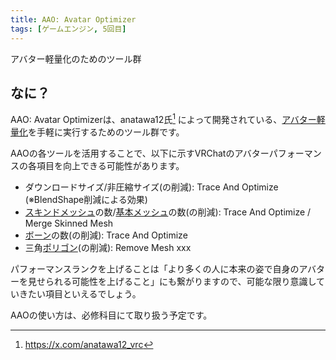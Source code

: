 ```yaml
---
title: AAO: Avatar Optimizer
tags: [ゲームエンジン, 5回目]
---
```


アバター軽量化のためのツール群

## なに？

AAO: Avatar Optimizerは、anatawa12氏[^1] によって開発されている、[アバター軽量化](/docs/索引/あ行/アバターの軽量化)を手軽に実行するためのツール群です。

AAOの各ツールを活用することで、以下に示すVRChatのアバターパフォーマンスの各項目を向上できる可能性があります。

- ダウンロードサイズ/非圧縮サイズ(の削減): Trace And Optimize (※BlendShape削減による効果)
- [スキンドメッシュ](/docs/索引/STU/SkinnedMeshRenderer)の数/[基本メッシュ](/docs/索引/MNO/MeshRenderer)の数(の削減): Trace And Optimize / Merge Skinned Mesh
- [ボーン](/docs/索引/ABC/Bone)の数(の削減): Trace And Optimize
- 三角[ポリゴン](/docs/索引/PQR/Polygon)(の削減): Remove Mesh xxx

パフォーマンスランクを上げることは「より多くの人に本来の姿で自身のアバターを見せられる可能性を上げること」にも繋がりますので、可能な限り意識していきたい項目といえるでしょう。

AAOの使い方は、必修科目にて取り扱う予定です。

[^1]: https://x.com/anatawa12_vrc
